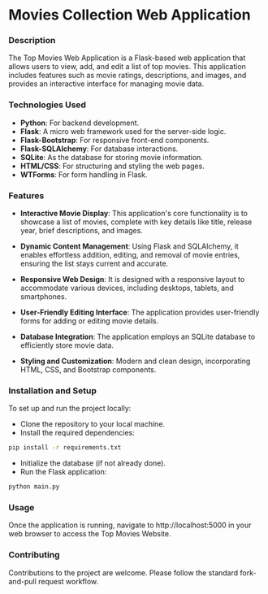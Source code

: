 # Movies Collection Web Application
### Description
The Top Movies Web Application is a Flask-based web application that allows users to view, add, and edit a list of top movies. This application includes features such as movie ratings, descriptions, and images, and provides an interactive interface for managing movie data.

### Technologies Used
- **Python**: For backend development.
- **Flask**: A micro web framework used for the server-side logic.
- **Flask-Bootstrap**: For responsive front-end components.
- **Flask-SQLAlchemy**: For database interactions.
- **SQLite**: As the database for storing movie information.
- **HTML/CSS**: For structuring and styling the web pages.
- **WTForms**: For form handling in Flask.

### Features
- **Interactive Movie Display**: This application's core functionality is to showcase a list of movies, complete with key details like title, release year, brief descriptions, and images.

- **Dynamic Content Management**: Using Flask and SQLAlchemy, it enables effortless addition, editing, and removal of movie entries, ensuring the list stays current and accurate.

- **Responsive Web Design**: It is designed with a responsive layout to accommodate various devices, including desktops, tablets, and smartphones. 

- **User-Friendly Editing Interface**: The application provides user-friendly forms for adding or editing movie details.

- **Database Integration**: The application employs an SQLite database to efficiently store movie data.

- **Styling and Customization**: Modern and clean design, incorporating HTML, CSS, and Bootstrap components.

### Installation and Setup
To set up and run the project locally:

- Clone the repository to your local machine.
- Install the required dependencies:
```bash 
pip install -r requirements.txt
```
- Initialize the database (if not already done).
- Run the Flask application:
```bash 
python main.py
```

### Usage
Once the application is running, navigate to http://localhost:5000 in your web browser to access the Top Movies Website.

### Contributing
Contributions to the project are welcome. Please follow the standard fork-and-pull request workflow.